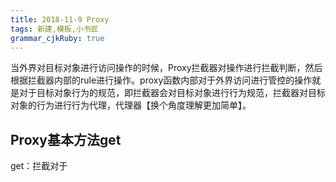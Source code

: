 ```yaml
---
title: 2018-11-9 Proxy
tags: 新建,模板,小书匠
grammar_cjkRuby: true
---
```


当外界对目标对象进行访问操作的时候，Proxy拦截器对操作进行拦截判断，然后根据拦截器内部的rule进行操作。proxy函数内部对于外界访问进行管控的操作就是对于目标对象行为的规范，即拦截器会对目标对象进行行为规范，拦截器对目标对象的行为进行行为代理，代理器【换个角度理解更加简单】。

## Proxy基本方法get
get：拦截对于